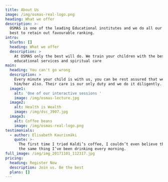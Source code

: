 ```yaml
---
title: About Us
image: /img/osmas-real-logo.png
heading: What we offer
description: >-
  OSMAS is one of the leading Educational institutes and we do all our possible
  best to retain out favourable ranking.
intro:
  blurbs: []
  heading: What we offer
  description: >
    At OSMAS only the best will do. We train your children with the best of
    educational services and spiritual care 
main:
  heading: You can't go wrong
  description: >
    Every minute your child is with us, you can be rest assured that we are with
    him/her also. Their care is our only duty and we do it diligently. 
  image1:
    alt: 'One of our interactive sessions '
    image: /img/osmas-lecture.jpg
  image2:
    alt: Health is Wealth
    image: /img/dsc_3907.jpg
  image3:
    alt: Coffee beans
    image: /img/osmas-real-logo.png
testimonials:
  - author: Elisabeth Kaurismäki
    quote: >-
      The first time I tried Kaldi’s coffee, I couldn’t even believe that was
      the same thing I’ve been drinking every morning.
full_image: /img/img_20171101_112317.jpg
pricing:
  heading: Register Now
  description: Join us. Be the best
  plans: []
---
```


